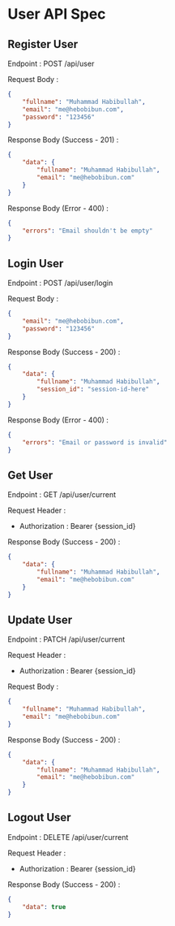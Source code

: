 # User API Spec

## Register User
Endpoint : POST /api/user

Request Body :
```json
{
    "fullname": "Muhammad Habibullah",
    "email": "me@hebobibun.com",
    "password": "123456"
}
```

Response Body (Success - 201) :
```json
{
    "data": {
        "fullname": "Muhammad Habibullah",
        "email": "me@hebobibun.com"
    }
}
```

Response Body (Error - 400) :
```json
{
    "errors": "Email shouldn't be empty"
}
```

## Login User
Endpoint : POST /api/user/login

Request Body :
```json
{
    "email": "me@hebobibun.com",
    "password": "123456"
}
```

Response Body (Success - 200) :
```json
{
    "data": {
        "fullname": "Muhammad Habibullah",
        "session_id": "session-id-here"
    }
}
```

Response Body (Error - 400) :
```json
{
    "errors": "Email or password is invalid"
}
```

## Get User
Endpoint : GET /api/user/current

Request Header :
- Authorization : Bearer {session_id}

Response Body (Success - 200) :
```json
{
    "data": {
        "fullname": "Muhammad Habibullah",
        "email": "me@hebobibun.com"
    }
}
```

## Update User
Endpoint : PATCH /api/user/current

Request Header :
- Authorization : Bearer {session_id}

Request Body :
```json
{
    "fullname": "Muhammad Habibullah",
    "email": "me@hebobibun.com"
}
```

Response Body (Success - 200) :
```json
{
    "data": {
        "fullname": "Muhammad Habibullah",
        "email": "me@hebobibun.com"
    }
}
```

## Logout User
Endpoint : DELETE /api/user/current

Request Header :
- Authorization : Bearer {session_id}

Response Body (Success - 200) :
```json
{
    "data": true
}
```